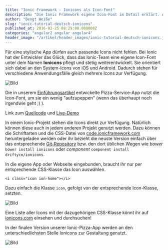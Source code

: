 ```yaml
---
title: "Ionic Framework - Ionicons als Icon-Font"
description: "Die Ionic Framework eigene Icon-Font im Detail erklärt. Auch außerhalb der Ionic-Welt einsetzbar!"
author: "Bengt Weiße"
slug: "ionic-tutorial-deutsch-ionicons"
published_at: 2016-02-25 08:29:00.000000Z
categories: "angular2 angular angular4"
header_image: "/artikel/header_images/ionic-tutorial-deutsch-ionicons.jpg"
---
```


Für eine stylische App dürfen auch passende Icons nicht fehlen. Bei Ionic hat der Entwickler das Glück, dass das Ionic-Team eine eigene Icon-Font unter dem Namen **Ionicons** pflegt und stetig weiterentwickelt. Sie orientiert sich dabei an den System-Icons von iOS und Android. Dadurch stehen für verschiedene Anwendungsfälle gleich mehrere Icons zur Verfügung.

![Bild](https://assets-production-workshops-de.s3.amazonaws.com/system/projects/1/uploads/152/medium_ionicons.png?v=63629400558)

Die in unserem [Einführungsartikel](https://angularjs.de/artikel/ionic-tutorial-deutsch "Ionic Framework Tutorial") entwickelte Pizza-Service-App nutzt die Icon-Font, um sie ein wenig "aufzupeppen" (wenn das überhaupt noch irgendwie geht ;) ).

Link zum [Quellcode](https://github.com/angularjs-de/ionic-pizza-service/tree/master) und [Live-Demo](https://angularjs-de.github.io/ionic-pizza-service/#/order)

In einem Ionic-Projekt stehen die Icons direkt zur Verfügung. Natürlich können diese auch in jedem anderen Projekt genutzt werden. Dazu können die Schriftarten und die CSS-Datei von [code.ionicframework.com](http://code.ionicframework.com/ionicons/2.0.1/css/ionicons.min.css "CDN der Ionicons") heruntergeladen werden oder ihr bezieht die neuste Version einfach über das entsprechende [Git-Repository](https://github.com/driftyco/ionicons "Ionicons auf GitHub") bzw. den dort üblichen Wegen wie *bower* `bower install ionicons`  oder *component* `component install driftyco/ionicons`.

In die eigene App oder Webseite eingebunden, braucht ihr nur per entsprechende CSS-Klasse das Icon auswählen.

    <i class="icon ion-home"></i>

Dazu einfach die Klasse `icon`, gefolgt von der entsprechende Icon-Klasse, setzten.

![Bild](https://assets-production-workshops-de.s3.amazonaws.com/system/projects/1/uploads/151/medium_ionicons-preview.png?v=63629400520)

Eine Liste aller Icons mit der dazugehörigen CSS-Klasse könnt ihr auf [ionicons.com](http://ionicons.com/ "Webseite Ionicons") einsehen und durchsuchen!

In der finalen Version unserer Ionic-Pizza-App werden an den unterschiedlichsten Stelle Ionicons zur Gestaltung genutzt.

![Bild](https://assets-production-workshops-de.s3.amazonaws.com/system/projects/1/uploads/121/medium_13-ionic-ionicons.png?v=63626730860)